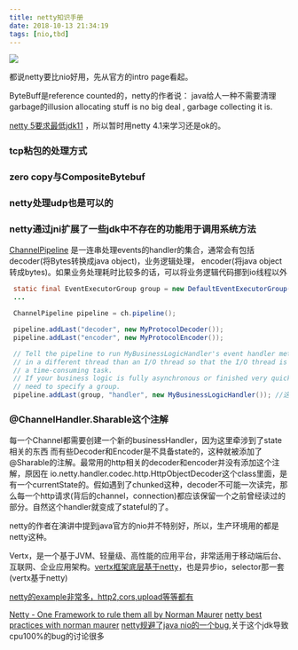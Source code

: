 ```yaml
---
title: netty知识手册
date: 2018-10-13 21:34:19
tags: [nio,tbd]
---
```


![](https://api1.reindeer36.shop/static/imgs/cute_cat_sleepy.jpg)
<!--more-->

都说netty要比nio好用，先从官方的intro page看起。

ByteBuff是reference counted的，netty的作者说：
java给人一种不需要清理garbage的illusion
allocating stuff is no big deal , garbage collecting it is.


[netty 5要求最低jdk11](https://github.com/netty/netty/issues/8540#issue-380245481) ，所以暂时用netty 4.1来学习还是ok的。

### tcp粘包的处理方式

### zero copy与CompositeBytebuf

### netty处理udp也是可以的

### netty通过jni扩展了一些jdk中不存在的功能用于调用系统方法



[ChannelPipeline](https://netty.io/4.1/api/io/netty/channel/ChannelPipeline.html) 是一连串处理events的handler的集合，通常会有包括decoder(将Bytes转换成java object)，业务逻辑处理， encoder(将java object转成bytes)。如果业务处理耗时比较多的话，可以将业务逻辑代码挪到io线程以外
```java
 static final EventExecutorGroup group = new DefaultEventExecutorGroup(16);
 ...

 ChannelPipeline pipeline = ch.pipeline();

 pipeline.addLast("decoder", new MyProtocolDecoder());
 pipeline.addLast("encoder", new MyProtocolEncoder());

 // Tell the pipeline to run MyBusinessLogicHandler's event handler methods
 // in a different thread than an I/O thread so that the I/O thread is not blocked by
 // a time-consuming task.
 // If your business logic is fully asynchronous or finished very quickly, you don't
 // need to specify a group.
 pipeline.addLast(group, "handler", new MyBusinessLogicHandler()); //这样在businessHandler里面就能处理blocking业务，比如操作sql, 或者。。。调用一个rpc?
```

### @ChannelHandler.Sharable这个注解
每一个Channel都需要创建一个新的businessHandler，因为这里牵涉到了state相关的东西
而有些Decoder和Encoder是不具备state的，这种就被添加了@Sharable的注解。最常用的http相关的decoder和encoder并没有添加这个注解，原因在 io.netty.handler.codec.http.HttpObjectDecoder这个class里面，是有一个currentState的。假如遇到了chunked这种，decoder不可能一次读完，那么每一个http请求(背后的channel，connection)都应该保留一个之前曾经读过的部分。自然这个handler就变成了stateful的了。


netty的作者在演讲中提到java官方的nio并不特别好，所以，生产环境用的都是netty这种。

Vertx，是一个基于JVM、轻量级、高性能的应用平台，非常适用于移动端后台、互联网、企业应用架构。[vertx框架底层基于netty](https://vertx.io/)，也是异步io，selector那一套(vertx基于netty)

[netty的example非常多，http2,cors,upload等等都有](https://netty.io/4.1/xref/overview-summary.html)


[Netty - One Framework to rule them all by Norman Maurer](https://www.youtube.com/watch?v=DKJ0w30M0vg)
[netty best practices with norman maurer](https://www.youtube.com/watch?v=_GRIyCMNGGI)
[netty规避了java nio的一个bug](https://www.zhihu.com/question/291370310),关于这个jdk导致cpu100%的bug的讨论很多
